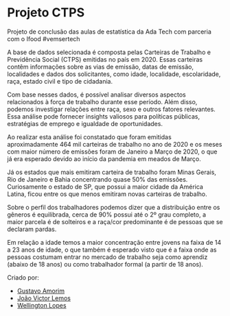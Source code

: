 # Projeto CTPS
Projeto de conclusão das aulas de estatística da Ada Tech com parceria com o Ifood #vemsertech

A base de dados selecionada é composta pelas Carteiras de Trabalho e Previdência Social (CTPS) emitidas no país em 2020. Essas carteiras contêm informações sobre as vias de emissão, datas de emissão, localidades e dados dos solicitantes, como idade, localidade, escolaridade, raça, estado civil e tipo de cidadania.

Com base nesses dados, é possível analisar diversos aspectos relacionados à força de trabalho durante esse período. Além disso, podemos investigar relações entre raça, sexo e outros fatores relevantes. 
Essa análise pode fornecer insights valiosos para políticas públicas, estratégias de emprego e igualdade de oportunidades.

Ao realizar esta análise foi constatado que foram emitidas aproximadamente 464 mil carteiras de trabalho no ano de 2020 e os meses com maior número de emissões foram de Janeiro a Março de 2020, o que já era esperado devido ao início da pandemia em meados de Março.

Já os estados que mais emitiram carteira de trabalho foram Minas Gerais, Rio de Janeiro e Bahia concentrando quase 50% das emissões. Curiosamente o estado de SP, que possui a maior cidade da América Latina, ficou entre os que menos emitiram novas carteiras de trabalho.

Sobre o perfil dos trabalhadores podemos dizer que a distribuição entre os gêneros é equilibrada, cerca de 90% possui até o 2º grau completo, a maior parcela é de solteiros e a raça/cor predominante é de pessoas que se declaram pardas. 

Em relação a idade temos a maior concentração entre jovens na faixa de 14 a 23 anos de idade, o que também é esperado visto que é a faixa onde as pessoas costumam entrar no mercado de trabalho seja como aprendiz (abaixo de 18 anos) ou como trabalhador formal (a partir de 18 anos).

Criado por: 
- [Gustavo Amorim](https://github.com/gustavoaamorim)
- [João Victor Lemos](https://github.com/victorlemos1)
- [Wellington Lopes](https://github.com/Wellington-lopes)
